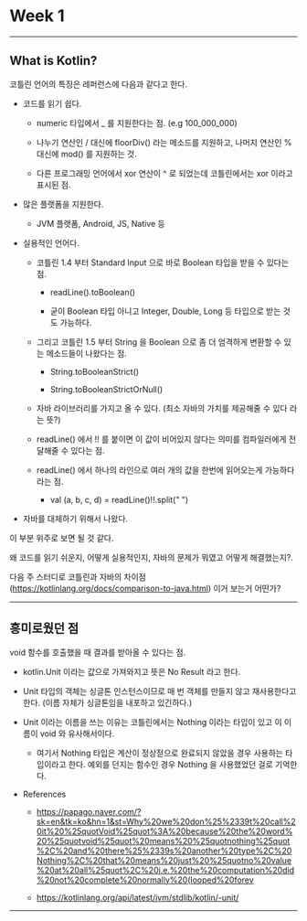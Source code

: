 # Week 1 

***

## What is Kotlin? 

코틀린 언어의 특징은 레퍼런스에 다음과 같다고 한다.

- 코드를 읽기 쉽다.
  
  - numeric 타입에서 _ 를 지원한다는 점. (e.g 100_000_000) 
  
  - 나누기 연산인 / 대신에 floorDiv() 라는 메소드를 지원하고, 나머지 연산인 % 대신에 mod() 를 지원하는 것.
  
  - 다른 프로그래밍 언어에서 xor 연산이 ^ 로 되었는데 코틀린에서는 xor 이라고 표시된 점.  
 
  
- 많은 플랫폼을 지원한다.

  - JVM 플랫폼, Android, JS, Native 등 

- 실용적인 언어다.

  - 코틀린 1.4 부터 Standard Input 으로 바로 Boolean 타입을 받을 수 있다는 점. 
  
    - readLine().toBoolean()   
    
    - 굳이 Boolean 타입 아니고 Integer, Double, Long 등 타입으로 받는 것도 가능하다.
  
  - 그리고 코틀린 1.5 부터 String 을 Boolean 으로 좀 더 엄격하게 변환할 수 있는 메소드들이 나왔다는 점.  
  
    - String.toBooleanStrict()
    
    - String.toBooleanStrictOrNull() 

  - 자바 라이브러리를 가지고 올 수 있다. (최소 자바의 가치를 제공해줄 수 있다 라는 뜻?) 
  
  - readLine() 에서 !! 를 붙이면 이 값이 비어있지 않다는 의미를 컴파일러에게 전달해줄 수 있다는 점.
  
  - readLine() 에서 하나의 라인으로 여러 개의 값을 한번에 읽어오는게 가능하다라는 점. 
  
    - val (a, b, c, d) = readLine()!!.split(" ")
  
- 자바를 대체하기 위해서 나왔다. 

이 부분 위주로 보면 될 것 같다. 

왜 코드를 읽기 쉬운지, 어떻게 실용적인지, 자바의 문제가 뭐였고 어떻게 해결했는지?.

다음 주 스터디로 코틀린과 자바의 차이점 (https://kotlinlang.org/docs/comparison-to-java.html) 이거 보는거 어떤가? 

***

## 흥미로웠던 점 

void 함수를 호출했을 때 결과를 받아올 수 있다는 점. 

- kotlin.Unit 이라는 값으로 가져와지고 뜻은 No Result 라고 한다.  

- Unit 타입의 객체는 싱글톤 인스턴스이므로 매 번 객체를 만들지 않고 재사용한다고 한다. (이름 자체가 싱글톤임을 내포하고 있긴하다.)

- Unit 이라는 이름을 쓰는 이유는 코틀린에서는 Nothing 이라는 타입이 있고 이 이름이 void 와 유사해서이다. 

  - 여기서 Nothing 타입은 계산이 정상젇으로 완료되지 않았을 경우 사용하는 타입이라고 한다. 예외를 던지는 함수인 경우 Nothing 을 사용했었던 걸로 기억한다. 
  
- References

  - https://papago.naver.com/?sk=en&tk=ko&hn=1&st=Why%20we%20don%25%2339t%20call%20it%20%25quotVoid%25quot%3A%20because%20the%20word%20%25quotvoid%25quot%20means%20%25quotnothing%25quot%2C%20and%20there%25%2339s%20another%20type%2C%20Nothing%2C%20that%20means%20just%20%25quotno%20value%20at%20all%25quot%2C%20i.e.%20the%20computation%20did%20not%20complete%20normally%20(looped%20forev
  
  - https://kotlinlang.org/api/latest/jvm/stdlib/kotlin/-unit/
  
***





